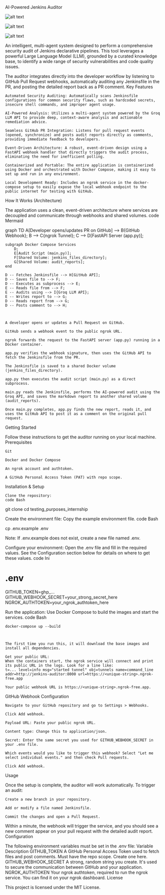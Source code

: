 AI-Powered Jenkins Auditor

![alt text](https://img.shields.io/badge/License-MIT-yellow.svg)

![alt text](https://img.shields.io/badge/python-3.11+-blue.svg)

![alt text](https://img.shields.io/badge/dependency%20management-Poetry-blueviolet)

An intelligent, multi-agent system designed to perform a comprehensive security audit of Jenkins declarative pipelines. This tool leverages a powerful Large Language Model (LLM), grounded by a curated knowledge base, to identify a wide range of security vulnerabilities and code quality issues.

The auditor integrates directly into the developer workflow by listening to GitHub Pull Request webhooks, automatically auditing any Jenkinsfile in the PR, and posting the detailed report back as a PR comment.
Key Features

    Automated Security Auditing: Automatically scans Jenkinsfile configurations for common security flaws, such as hardcoded secrets, insecure shell commands, and improper agent usage.

    AI-Powered Analysis: Utilizes a multi-agent system powered by the Groq LLM API to provide deep, context-aware analysis and actionable remediation advice.

    Seamless GitHub PR Integration: Listens for pull request events (opened, synchronize) and posts audit reports directly as comments, providing immediate feedback to developers.

    Event-Driven Architecture: A robust, event-driven design using a FastAPI webhook handler that directly triggers the audit process, eliminating the need for inefficient polling.

    Containerized and Portable: The entire application is containerized using Docker and orchestrated with Docker Compose, making it easy to set up and run in any environment.

    Local Development Ready: Includes an ngrok service in the docker-compose setup to easily expose the local webhook endpoint to the public internet for testing with GitHub.

How It Works (Architecture)

The application uses a clean, event-driven architecture where services are decoupled and communicate through webhooks and shared volumes.
code Mermaid

    
graph TD
    A[Developer opens/updates PR on GitHub] --> B{GitHub Webhook};
    B --> C{ngrok Tunnel};
    C --> D[FastAPI Server (app.py)];
    
    subgraph Docker Compose Services
        D;
        E[Audit Script (main.py)];
        F[Shared Volume: jenkins_files_directory];
        G[Shared Volume: audit_reports];
    end

    D -- Fetches Jenkinsfile --> H[GitHub API];
    D -- Saves file to --> F;
    D -- Executes as subprocess --> E;
    E -- Reads file from --> F;
    E -- Audits using --> I{Groq LLM API};
    E -- Writes report to --> G;
    D -- Reads report from --> G;
    D -- Posts comment to --> H;

  

    A developer opens or updates a Pull Request on GitHub.

    GitHub sends a webhook event to the public ngrok URL.

    ngrok forwards the request to the FastAPI server (app.py) running in a Docker container.

    app.py verifies the webhook signature, then uses the GitHub API to fetch the Jenkinsfile from the PR.

    The Jenkinsfile is saved to a shared Docker volume (jenkins_files_directory).

    app.py then executes the audit script (main.py) as a direct subprocess.

    main.py reads the Jenkinsfile, performs the AI-powered audit using the Groq API, and saves the markdown report to another shared volume (audit_reports).

    Once main.py completes, app.py finds the new report, reads it, and uses the GitHub API to post it as a comment on the original pull request.

Getting Started

Follow these instructions to get the auditor running on your local machine.
Prerequisites

    Git

    Docker and Docker Compose

    An ngrok account and authtoken.

    A GitHub Personal Access Token (PAT) with repo scope.

Installation & Setup

    Clone the repository:
    code Bash


    
git clone <your-repository-url>
cd testing_purposes_internship

  

Create the environment file:
Copy the example environment file.
code Bash

cp .env.example .env

  

Note: If .env.example does not exist, create a new file named .env.

Configure your environment:
Open the .env file and fill in the required values. See the Configuration section below for details on where to get these values.
code Ini

# .env
GITHUB_TOKEN=ghp_...
GITHUB_WEBHOOK_SECRET=your_strong_secret_here
NGROK_AUTHTOKEN=your_ngrok_authtoken_here

  

Run the application:
Use Docker Compose to build the images and start the services.
code Bash

   
        
    docker-compose up --build

      

    The first time you run this, it will download the base images and install all dependencies.

    Get your public URL:
    When the containers start, the ngrok service will connect and print its public URL in the logs. Look for a line like:
    t=... level=info msg="started tunnel" obj=tunnels name=command_line addr=http://jenkins-auditor:8000 url=https://<unique-string>.ngrok-free.app

    Your public webhook URL is https://<unique-string>.ngrok-free.app.

GitHub Webhook Configuration

    Navigate to your GitHub repository and go to Settings > Webhooks.

    Click Add webhook.

    Payload URL: Paste your public ngrok URL.

    Content type: Change this to application/json.

    Secret: Enter the same secret you used for GITHUB_WEBHOOK_SECRET in your .env file.

    Which events would you like to trigger this webhook? Select "Let me select individual events." and then check Pull requests.

    Click Add webhook.

Usage

Once the setup is complete, the auditor will work automatically. To trigger an audit:

    Create a new branch in your repository.

    Add or modify a file named Jenkinsfile.

    Commit the changes and open a Pull Request.

Within a minute, the webhook will trigger the service, and you should see a new comment appear on your pull request with the detailed audit report.
Configuration

The following environment variables must be set in the .env file:
Variable	Description
GITHUB_TOKEN	A GitHub Personal Access Token used to fetch files and post comments. Must have the repo scope. Create one here.
GITHUB_WEBHOOK_SECRET	A strong, random string you create. It's used to secure the communication between GitHub and your application.
NGROK_AUTHTOKEN	Your ngrok authtoken, required to run the ngrok service. You can find it on your ngrok dashboard.
License

This project is licensed under the MIT License.